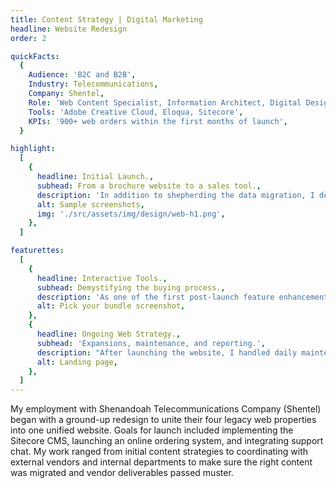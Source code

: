 ```yaml
---
title: Content Strategy | Digital Marketing
headline: Website Redesign
order: 2

quickFacts:
  {
    Audience: 'B2C and B2B',
    Industry: Telecommunications,
    Company: Shentel,
    Role: 'Web Content Specialist, Information Architect, Digital Designer, Front End Web Developer',
    Tools: 'Adobe Creative Cloud, Eloqua, Sitecore',
    KPIs: '900+ web orders within the first months of launch',
  }

highlight:
  [
    {
      headline: Initial Launch.,
      subhead: From a brochure website to a sales tool.,
      description: 'In addition to shepherding the data migration, I developed all banner imagery and adapted print materials for use on the web. A year after launch, the company underwent an extensive rebranding. It fell on me to update the website theming and develop new graphics to emphasize the company’s goal of being a trusted and valued partner in the communities they served.',
      alt: Sample screenshots,
      img: './src/assets/img/design/web-h1.png',
    },
  ]

featurettes:
  [
    {
      headline: Interactive Tools.,
      subhead: Demystifying the buying process.,
      description: 'As one of the first post-launch feature enhancements of the website, I designed and coded an interactive tool that allows users to quickly see their options by selecting services or sorting by monthly cost. Users could customize their options by adding or removing services before committing to the checkout process.',
      alt: Pick your bundle screenshot,
    },
    {
      headline: Ongoing Web Strategy.,
      subhead: 'Expansions, maintenance, and reporting.',
      description: "After launching the website, I handled daily maintenance and analytics reporting. Additionally, I shepherded all digital marketing campaigns including email and digital advertising. Special projects included building a subsection with a video player, FAQs, and other product-specific resources for Shentel's new whole-home cable device.",
      alt: Landing page,
    },
  ]
---
```


My employment with Shenandoah Telecommunications Company (Shentel) began with a ground-up redesign to unite their four legacy web properties into one unified website. Goals for launch included implementing the Sitecore CMS, launching an online ordering system, and integrating support chat. My work ranged from initial content strategies to coordinating with external vendors and internal departments to make sure the right content was migrated and vendor deliverables passed muster.
